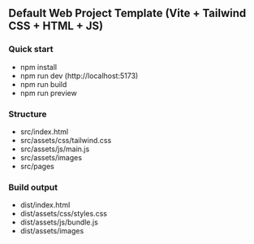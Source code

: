 ## Default Web Project Template (Vite + Tailwind CSS + HTML + JS)

### Quick start
- npm install
- npm run dev (http://localhost:5173)
- npm run build
- npm run preview

### Structure
- src/index.html
- src/assets/css/tailwind.css
- src/assets/js/main.js
- src/assets/images
- src/pages

### Build output
- dist/index.html
- dist/assets/css/styles.css
- dist/assets/js/bundle.js
- dist/assets/images